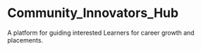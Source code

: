 # Community_Innovators_Hub
A platform for guiding interested Learners for career growth and placements.
